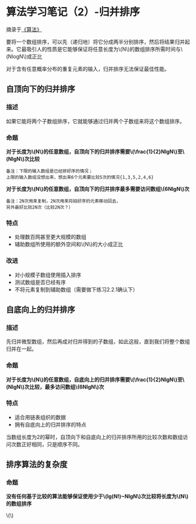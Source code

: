 # 算法学习笔记（2）-归并排序 #

摘录于[《算法》](http://book.douban.com/subject/19952400/)

要将一个数组排序，可以先（递归地）将它分成两半分别排序，然后将结果归并起来。它最吸引人的性质是它能够保证将任意长度为\\(N\\)的数组排序所需时间与\\(NlogN\\)成正比

对于含有任意概率分布的重复元素的输入，归并排序无法保证最佳性能。

## 自顶向下的归并排序 ##

### 描述 ###

如果它能将两个子数组排序，它就能够通过归并两个子数组来将这个数组排序。

### 命题 ###

**对于长度为\\(N\\)的任意数组，自顶向下的归并排序需要\\(\frac{1}{2}NlgN\\)至\\(NlgN\\)次比较**

	备注：下限的输入数组是已经排好序的情况；
	上限的输入数组没想出来，想出来6个元素要比较5次的情况{1,3,5,2,4,6}

**对于长度为\\(N\\)的任意数组，自顶向下的归并排序最多需要访问数组\\(6NlgN\\)次**

	备注：2N次用来复制，2N次用来将拍好序的元素移动回去，
	另外最好比较2N次（比较2N次？）

### 特点 ###

* 处理数百网甚至更大规模的数组
* 辅助数组所使用的额外空间和\\(N\\)的大小成正比

### 改进 ###

* 对小规模子数组使用插入排序
* 测试数组是否已经有序
* 不将元素复制到辅助数组（需要做下练习2.2.1确认下）

## 自底向上的归并排序 ##

### 描述 ###

先归并微型数组，然后再成对归并得到的子数组，如此这般，直到我们将整个数组归并在一起。

### 命题 ###

**对于长度为\\(N\\)的任意数组，自底向上的归并排序需要\\(\frac{1}{2}NlgN\\)至\\(NlgN\\)次比较，最多访问数组\\(6NlgN\\)次**

### 特点 ###

* 适合用链表组织的数据
* 拥有自底向上的归并排序的特点

当数组长度为2的幂时，自顶向下和自底向上的归并排序所用的比较次数和数组访问次数正好相同，只是顺序不同。

## 排序算法的复杂度 ##

### 命题 ###

**没有任何基于比较的算法能够保证使用少于\\(lg(N!)~NlgN\\)次比较将长度为\\(N\\)的数组排序**

<script type="text/javascript" src="http://cdn.mathjax.org/mathjax/latest/MathJax.js?config=default"></script>

\\(\\)